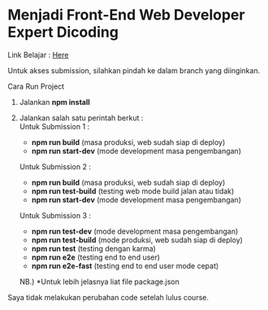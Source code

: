 # Menjadi Front-End Web Developer Expert Dicoding

Link Belajar : [Here](https://www.dicoding.com/academies/219)  

Untuk akses submission, silahkan pindah ke dalam branch yang diinginkan.  

Cara Run Project  
1. Jalankan **npm install**
2. Jalankan salah satu perintah berkut :  
    Untuk Submission 1 : 
    - **npm run build** (masa produksi, web sudah siap di deploy)
    - **npm run start-dev** (mode development masa pengembangan) 

    Untuk Submission 2 :
    - **npm run build** (masa produksi, web sudah siap di deploy)
    - **npm run test-build** (testing web mode build jalan atau tidak)
    - **npm run start-dev** (mode development masa pengembangan)  

    Untuk Submission 3 :
    - **npm run test-dev** (mode development masa pengembangan) 
    - **npm run test-build** (mode produksi, web sudah siap di deploy)
    - **npm run test** (testing dengan karma) 
    - **npm run e2e** (testing end to end user)  
    - **npm run e2e-fast** (testing end to end user mode cepat)  

    NB.) *Untuk lebih jelasnya liat file package.json


Saya tidak melakukan perubahan code setelah lulus course.  